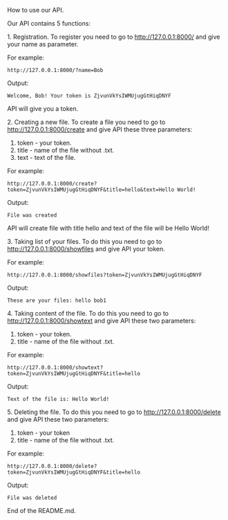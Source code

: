 How to use our API.

Our API contains 5 functions:

1\. Registration. To register you need to go to http://127.0.0.1:8000/ and give your name as parameter.

For example:

    http://127.0.0.1:8000/?name=Bob

Output:

    Welcome, Bob! Your token is ZjvunVkYsIWMUjugGtHiqDNYF

API will give you a token.

2\. Creating a new file. To create a file you need to go to http://127.0.0.1:8000/create and give API these three parameters:

1) token - your token.
2) title - name of the file without .txt.
3) text - text of the file.

For example:

    http://127.0.0.1:8000/create?token=ZjvunVkYsIWMUjugGtHiqDNYF&title=hello&text=Hello World!

Output:

    File was created

API will create file with title hello and text of the file will be Hello World!

3\. Taking list of your files. To do this you need to go to http://127.0.0.1:8000/showfiles and give API your token.

For example:

    http://127.0.0.1:8000/showfiles?token=ZjvunVkYsIWMUjugGtHiqDNYF

Output:

    These are your files: hello bob1

4\. Taking content of the file. To do this you need to go to http://127.0.0.1:8000/showtext and give API these two parameters:

1) token - your token.
2) title - name of the file without .txt.

For example:

    http://127.0.0.1:8000/showtext?token=ZjvunVkYsIWMUjugGtHiqDNYF&title=hello

Output:

    Text of the file is: Hello World!

5\. Deleting the file. To do this you need to go to http://127.0.0.1:8000/delete and give API these two parameters:

1) token - your token
2) title - name of the file without .txt.

For example:

    http://127.0.0.1:8000/delete?token=ZjvunVkYsIWMUjugGtHiqDNYF&title=hello

Output:

    File was deleted


End of the README.md.